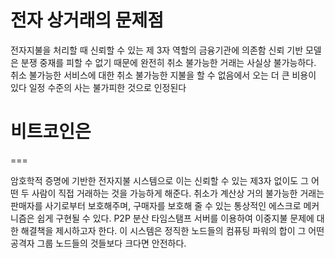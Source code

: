# 전자 상거래의 문제점 
전자지불을 처리할 때 신뢰할 수 있는 제 3자 역할의 금융기관에 의존함
신뢰 기반 모델은 분쟁 중재를 피할 수 없기 때문에 완전히 취소 불가능한 거래는 사실상 불가능하다. 
취소 불가능한 서비스에 대한 취소 불가능한 지불을 할 수 없음에서 오는 더 큰 비용이 있다
일정 수준의 사는 불가피한 것으로 인정된다

# 비트코인은
===

암호학적 증명에 기반한 전자지불 시스템으로 이는 신뢰할 수 있는 제3자 없이도 그 어떤 두 사람이 직접 거래하는 것을 가능하게 해준다.
취소가 계산상 거의 불가능한 거래는 판매자를 사기로부터 보호해주며, 구매자를 보호해 줄 수 있는 통상적인 에스크로 메커니즘은 쉽게 구현될 수 있다.
P2P 분산 타임스탬프 서버를 이용하여 이중지불 문제에 대한 해결책을 제시하고자 한다.
이 시스템은 정직한 노드들의
컴퓨팅 파워의 합이 그 어떤 공격자 그룹 노드들의 것들보다 크다면 안전하다.
